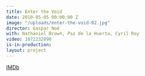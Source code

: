 ```yaml
---
title: Enter the Void
date: 2010-05-05 00:00:00 Z
image: "/uploads/enter-the-void-02.jpg"
director: Gaspar Noé
with: Nathaniel Brown, Paz de la Huerta, Cyril Roy
video: 1072232098
is-in-production: 
layout: project
---
```


[IMDb](https://www.imdb.com/title/tt1191111/?ref_=nv_sr_srsg_0_tt_7_nm_1_q_enter%2520the%2520void)